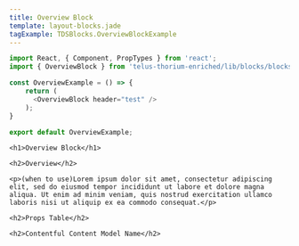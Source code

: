 ```yaml
---
title: Overview Block
template: layout-blocks.jade
tagExample: TDSBlocks.OverviewBlockExample
---
```


<div id="example"></div>

<script type="text/babel">
  ReactDOM.render(
    <TDSBlocks.OverviewBlockExample />,
    document.getElementById('example')
  );
</script>

```javascript
import React, { Component, PropTypes } from 'react';
import { OverviewBlock } from 'telus-thorium-enriched/lib/blocks/blocks/OverviewBlock';

const OverviewExample = () => {
    return (
      <OverviewBlock header="test" />
    );
}

export default OverviewExample;
```

<div class="container container--limited-width">

    <h1>Overview Block</h1>

    <h2>Overview</h2>

    <p>(when to use)Lorem ipsum dolor sit amet, consectetur adipiscing elit, sed do eiusmod tempor incididunt ut labore et dolore magna aliqua. Ut enim ad minim veniam, quis nostrud exercitation ullamco laboris nisi ut aliquip ex ea commodo consequat.</p>

    <h2>Props Table</h2>

    <h2>Contentful Content Model Name</h2>

</div>
